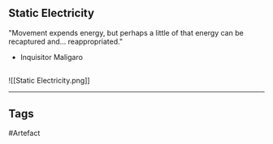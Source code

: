 ## Static Electricity
"Movement expends energy, but perhaps a little of that energy
can be recaptured and... reappropriated."
- Inquisitor Maligaro
## 
![[Static Electricity.png]]

---
## Tags
#Artefact